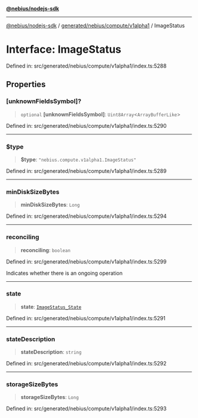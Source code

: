 [**@nebius/nodejs-sdk**](../../../../../README.md)

***

[@nebius/nodejs-sdk](../../../../../README.md) / [generated/nebius/compute/v1alpha1](../README.md) / ImageStatus

# Interface: ImageStatus

Defined in: src/generated/nebius/compute/v1alpha1/index.ts:5288

## Properties

### \[unknownFieldsSymbol\]?

> `optional` **\[unknownFieldsSymbol\]**: `Uint8Array`\<`ArrayBufferLike`\>

Defined in: src/generated/nebius/compute/v1alpha1/index.ts:5290

***

### $type

> **$type**: `"nebius.compute.v1alpha1.ImageStatus"`

Defined in: src/generated/nebius/compute/v1alpha1/index.ts:5289

***

### minDiskSizeBytes

> **minDiskSizeBytes**: `Long`

Defined in: src/generated/nebius/compute/v1alpha1/index.ts:5294

***

### reconciling

> **reconciling**: `boolean`

Defined in: src/generated/nebius/compute/v1alpha1/index.ts:5299

Indicates whether there is an ongoing operation

***

### state

> **state**: [`ImageStatus_State`](../type-aliases/ImageStatus_State.md)

Defined in: src/generated/nebius/compute/v1alpha1/index.ts:5291

***

### stateDescription

> **stateDescription**: `string`

Defined in: src/generated/nebius/compute/v1alpha1/index.ts:5292

***

### storageSizeBytes

> **storageSizeBytes**: `Long`

Defined in: src/generated/nebius/compute/v1alpha1/index.ts:5293
